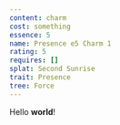 ```yaml
---
content: charm
cost: something
essence: 5
name: Presence e5 Charm 1
rating: 5
requires: []
splat: Second Sunrise
trait: Presence
tree: Force
---
```


Hello **world**!
